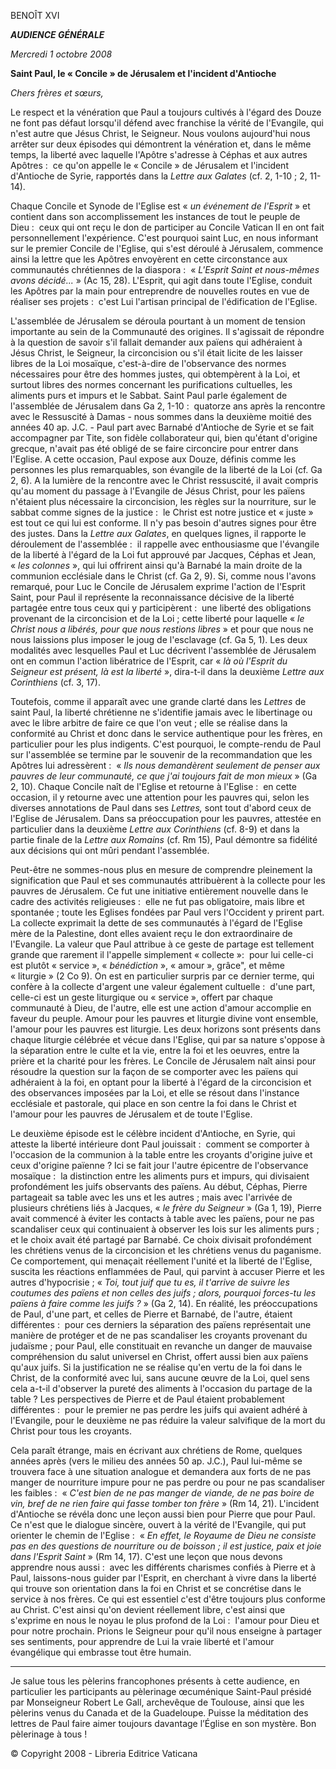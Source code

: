 BENOÎT XVI

***AUDIENCE GÉNÉRALE***

*Mercredi 1 octobre 2008*

**Saint Paul, le « Concile » de Jérusalem et l'incident d'Antioche**

*Chers frères et sœurs,*

Le respect et la vénération que Paul a toujours cultivés à l'égard des Douze ne font pas défaut lorsqu'il défend avec franchise la vérité de l'Evangile, qui n'est autre que Jésus Christ, le Seigneur. Nous voulons aujourd'hui nous arrêter sur deux épisodes qui démontrent la vénération et, dans le même temps, la liberté avec laquelle l'Apôtre s'adresse à Céphas et aux autres Apôtres :  ce qu'on appelle le « Concile » de Jérusalem et l'incident d'Antioche de Syrie, rapportés dans la *Lettre aux Galates* (cf. 2, 1-10 ; 2, 11-14).

Chaque Concile et Synode de l'Eglise est « *un événement de l'Esprit* » et contient dans son accomplissement les instances de tout le peuple de Dieu :  ceux qui ont reçu le don de participer au Concile Vatican II en ont fait personnellement l'expérience. C'est pourquoi saint Luc, en nous informant sur le premier Concile de l'Eglise, qui s'est déroulé à Jérusalem, commence ainsi la lettre que les Apôtres envoyèrent en cette circonstance aux communautés chrétiennes de la diaspora :  « *L'Esprit Saint et nous-mêmes avons décidé...* » (Ac 15, 28). L'Esprit, qui agit dans toute l'Eglise, conduit les Apôtres par la main pour entreprendre de nouvelles routes en vue de réaliser ses projets :  c'est Lui l'artisan principal de l'édification de l'Eglise.

L'assemblée de Jérusalem se déroula pourtant à un moment de tension importante au sein de la Communauté des origines. Il s'agissait de répondre à la question de savoir s'il fallait demander aux païens qui adhéraient à Jésus Christ, le Seigneur, la circoncision ou s'il était licite de les laisser libres de la Loi mosaïque, c'est-à-dire de l'observance des normes nécessaires pour être des hommes justes, qui obtempèrent à la Loi, et surtout libres des normes concernant les purifications cultuelles, les aliments purs et impurs et le Sabbat. Saint Paul parle également de l'assemblée de Jérusalem dans Ga 2, 1-10 :  quatorze ans après la rencontre avec le Ressuscité à Damas - nous sommes dans la deuxième moitié des années 40 ap. J.C. - Paul part avec Barnabé d'Antioche de Syrie et se fait accompagner par Tite, son fidèle collaborateur qui, bien qu'étant d'origine grecque, n'avait pas été obligé de se faire circoncire pour entrer dans l'Eglise. A cette occasion, Paul expose aux Douze, définis comme les personnes les plus remarquables, son évangile de la liberté de la Loi (cf. Ga 2, 6). A la lumière de la rencontre avec le Christ ressuscité, il avait compris qu'au moment du passage à l'Evangile de Jésus Christ, pour les païens n'étaient plus nécessaire la circoncision, les règles sur la nourriture, sur le sabbat comme signes de la justice :  le Christ est notre justice et « juste » est tout ce qui lui est conforme. Il n'y pas besoin d'autres signes pour être des justes. Dans la *Lettre aux Galates*, en quelques lignes, il rapporte le déroulement de l'assemblée :  il rappelle avec enthousiasme que l'évangile de la liberté à l'égard de la Loi fut approuvé par Jacques, Céphas et Jean, « *les colonnes* », qui lui offrirent ainsi qu'à Barnabé la main droite de la communion ecclésiale dans le Christ (cf. Ga 2, 9). Si, comme nous l'avons remarqué, pour Luc le Concile de Jérusalem exprime l'action de l'Esprit Saint, pour Paul il représente la reconnaissance décisive de la liberté partagée entre tous ceux qui y participèrent :  une liberté des obligations provenant de la circoncision et de la Loi ; cette liberté pour laquelle « *le Christ nous a libérés, pour que nous restions libres* » et pour que nous ne nous laissions plus imposer le joug de l'esclavage (cf. Ga 5, 1). Les deux modalités avec lesquelles Paul et Luc décrivent l'assemblée de Jérusalem ont en commun l'action libératrice de l'Esprit, car « *là où l'Esprit du Seigneur est présent, là est la liberté* », dira-t-il dans la deuxième *Lettre aux Corinthiens* (cf. 3, 17).

Toutefois, comme il apparaît avec une grande clarté dans les *Lettres* de saint Paul, la liberté chrétienne ne s'identifie jamais avec le libertinage ou avec le libre arbitre de faire ce que l'on veut ; elle se réalise dans la conformité au Christ et donc dans le service authentique pour les frères, en particulier pour les plus indigents. C'est pourquoi, le compte-rendu de Paul sur l'assemblée se termine par le souvenir de la recommandation que les Apôtres lui adressèrent :  « *Ils nous demandèrent seulement de penser aux pauvres de leur communauté, ce que j'ai toujours fait de mon mieux* » (Ga 2, 10). Chaque Concile naît de l'Eglise et retourne à l'Eglise :  en cette occasion, il y retourne avec une attention pour les pauvres qui, selon les diverses annotations de Paul dans ses *Lettres,* sont tout d'abord ceux de l'Eglise de Jérusalem. Dans sa préoccupation pour les pauvres, attestée en particulier dans la deuxième *Lettre aux Corinthiens* (cf. 8-9) et dans la partie finale de la *Lettre aux Romains* (cf. Rm 15), Paul démontre sa fidélité aux décisions qui ont mûri pendant l'assemblée.

Peut-être ne sommes-nous plus en mesure de comprendre pleinement la signification que Paul et ses communautés attribuèrent à la collecte pour les pauvres de Jérusalem. Ce fut une initiative entièrement nouvelle dans le cadre des activités religieuses :  elle ne fut pas obligatoire, mais libre et spontanée ; toute les Eglises fondées par Paul vers l'Occident y prirent part. La collecte exprimait la dette de ses communautés à l'égard de l'Eglise mère de la Palestine, dont elles avaient reçu le don extraordinaire de l'Evangile. La valeur que Paul attribue à ce geste de partage est tellement grande que rarement il l'appelle simplement « collecte »:  pour lui celle-ci est plutôt « service », « *bénédiction* », « amour », grâce", et même « liturgie » (2 Co 9). On est en particulier surpris par ce dernier terme, qui confère à la collecte d'argent une valeur également cultuelle :  d'une part, celle-ci est un geste liturgique ou « service », offert par chaque communauté à Dieu, de l'autre, elle est une action d'amour accomplie en faveur du peuple. Amour pour les pauvres et liturgie divine vont ensemble, l'amour pour les pauvres est liturgie. Les deux horizons sont présents dans chaque liturgie célébrée et vécue dans l'Eglise, qui par sa nature s'oppose à la séparation entre le culte et la vie, entre la foi et les oeuvres, entre la prière et la charité pour les frères. Le Concile de Jérusalem naît ainsi pour résoudre la question sur la façon de se comporter avec les païens qui adhéraient à la foi, en optant pour la liberté à l'égard de la circoncision et des observances imposées par la Loi, et elle se résout dans l'instance ecclésiale et pastorale, qui place en son centre la foi dans le Christ et l'amour pour les pauvres de Jérusalem et de toute l'Eglise.

Le deuxième épisode est le célèbre incident d'Antioche, en Syrie, qui atteste la liberté intérieure dont Paul jouissait :  comment se comporter à l'occasion de la communion à la table entre les croyants d'origine juive et ceux d'origine païenne ? Ici se fait jour l'autre épicentre de l'observance mosaïque :  la distinction entre les aliments purs et impurs, qui divisaient profondément les juifs observants des païens. Au début, Céphas, Pierre partageait sa table avec les uns et les autres ; mais avec l'arrivée de plusieurs chrétiens liés à Jacques, « *le frère du Seigneur* » (Ga 1, 19), Pierre avait commencé à éviter les contacts à table avec les païens, pour ne pas scandaliser ceux qui continuaient à observer les lois sur les aliments purs ; et le choix avait été partagé par Barnabé. Ce choix divisait profondément les chrétiens venus de la circoncision et les chrétiens venus du paganisme. Ce comportement, qui menaçait réellement l'unité et la liberté de l'Eglise, suscita les réactions enflammées de Paul, qui parvint à accuser Pierre et les autres d'hypocrisie ; « *Toi, tout juif que tu es, il t'arrive de suivre les coutumes des païens et non celles des juifs ; alors, pourquoi forces-tu les païens à faire comme les juifs ?* » (Ga 2, 14). En réalité, les préoccupations de Paul, d'une part, et celles de Pierre et Barnabé, de l'autre, étaient différentes :  pour ces derniers la séparation des païens représentait une manière de protéger et de ne pas scandaliser les croyants provenant du judaïsme ; pour Paul, elle constituait en revanche un danger de mauvaise compréhension du salut universel en Christ, offert aussi bien aux païens qu'aux juifs. Si la justification ne se réalise qu'en vertu de la foi dans le Christ, de la conformité avec lui, sans aucune œuvre de la Loi, quel sens cela a-t-il d'observer la pureté des aliments à l'occasion du partage de la table ? Les perspectives de Pierre et de Paul étaient probablement différentes :  pour le premier ne pas perdre les juifs qui avaient adhéré à l'Evangile, pour le deuxième ne pas réduire la valeur salvifique de la mort du Christ pour tous les croyants.

Cela paraît étrange, mais en écrivant aux chrétiens de Rome, quelques années après (vers le milieu des années 50 ap. J.C.), Paul lui-même se trouvera face à une situation analogue et demandera aux forts de ne pas manger de nourriture impure pour ne pas perdre ou pour ne pas scandaliser les faibles :  « *C'est bien de ne pas manger de viande, de ne pas boire de vin, bref de ne rien faire qui fasse tomber ton frère* » (Rm 14, 21). L'incident d'Antioche se révéla donc une leçon aussi bien pour Pierre que pour Paul. Ce n'est que le dialogue sincère, ouvert à la vérité de l'Evangile, qui put orienter le chemin de l'Eglise :  « *En effet, le Royaume de Dieu ne consiste pas en des questions de nourriture ou de boisson ; il est justice, paix et joie dans l'Esprit Saint* » (Rm 14, 17). C'est une leçon que nous devons apprendre nous aussi :  avec les différents charismes confiés à Pierre et à Paul, laissons-nous guider par l'Esprit, en cherchant à vivre dans la liberté qui trouve son orientation dans la foi en Christ et se concrétise dans le service à nos frères. Ce qui est essentiel c'est d'être toujours plus conforme au Christ. C'est ainsi qu'on devient réellement libre, c'est ainsi que s'exprime en nous le noyau le plus profond de la Loi :  l'amour pour Dieu et pour notre prochain. Prions le Seigneur pour qu'il nous enseigne à partager ses sentiments, pour apprendre de Lui la vraie liberté et l'amour évangélique qui embrasse tout être humain.

* * *

Je salue tous les pèlerins francophones présents à cette audience, en particulier les participants au pèlerinage œcuménique Saint-Paul présidé par Monseigneur Robert Le Gall, archevêque de Toulouse, ainsi que les pèlerins venus du Canada et de la Guadeloupe. Puisse la méditation des lettres de Paul faire aimer toujours davantage l’Église en son mystère. Bon pèlerinage à tous !

© Copyright 2008 - Libreria Editrice Vaticana